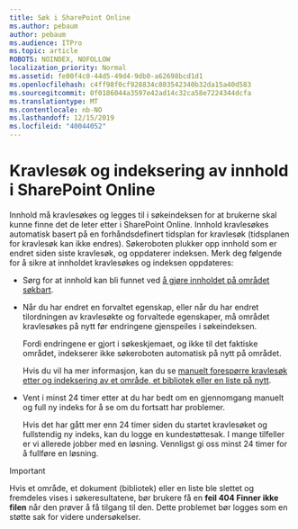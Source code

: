 ```yaml
---
title: Søk i SharePoint Online
ms.author: pebaum
author: pebaum
ms.audience: ITPro
ms.topic: article
ROBOTS: NOINDEX, NOFOLLOW
localization_priority: Normal
ms.assetid: fe00f4c0-44d5-49d4-9db0-a62698bcd1d1
ms.openlocfilehash: c4ff98f0cf928834c803542340b32da15a40d583
ms.sourcegitcommit: 0f0186044a3597e42ad14c32ca58e7224344dcfa
ms.translationtype: MT
ms.contentlocale: nb-NO
ms.lasthandoff: 12/15/2019
ms.locfileid: "40044052"
---
```

# <a name="content-crawling-and-indexing-in-sharepoint-online"></a>Kravlesøk og indeksering av innhold i SharePoint Online

Innhold må kravlesøkes og legges til i søkeindeksen for at brukerne skal kunne finne det de leter etter i SharePoint Online. Innhold kravlesøkes automatisk basert på en forhåndsdefinert tidsplan for kravlesøk (tidsplanen for kravlesøk kan ikke endres). Søkeroboten plukker opp innhold som er endret siden siste kravlesøk, og oppdaterer indeksen. Merk deg følgende for å sikre at innholdet kravlesøkes og indeksen oppdateres:

- Sørg for at innhold kan bli funnet ved [å gjøre innholdet på området søkbart](https://docs.microsoft.com/sharepoint/make-site-content-searchable).

- Når du har endret en forvaltet egenskap, eller når du har endret tilordningen av kravlesøkte og forvaltede egenskaper, må området kravlesøkes på nytt før endringene gjenspeiles i søkeindeksen. 

    Fordi endringene er gjort i søkeskjemaet, og ikke til det faktiske området, indekserer ikke søkeroboten automatisk på nytt på området. 

    Hvis du vil ha mer informasjon, kan du se [manuelt forespørre kravlesøk etter og indeksering av et område, et bibliotek eller en liste på nytt](https://docs.microsoft.com/sharepoint/crawl-site-conten).

- Vent i minst 24 timer etter at du har bedt om en gjennomgang manuelt og full ny indeks for å se om du fortsatt har problemer. 

    Hvis det har gått mer enn 24 timer siden du startet kravlesøket og fullstendig ny indeks, kan du logge en kundestøttesak. I mange tilfeller er vi allerede jobber med en løsning. Vennligst gi oss minst 24 timer for å fullføre en løsning.

> [!IMPORTANT]
> Hvis et område, et dokument (bibliotek) eller en liste ble slettet og fremdeles vises i søkeresultatene, bør brukere få en **feil 404 Finner ikke filen** når den prøver å få tilgang til den. Dette problemet bør logges som en støtte sak for videre undersøkelser. 



